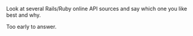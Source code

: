 Look at several Rails/Ruby online API sources and say which one you like best and why.

Too early to answer.
